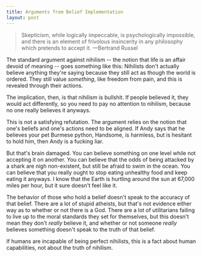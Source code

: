 ```yaml
---
title: Arguments from Belief Implementation
layout: post
---
```


> Skepticism, while logically impeccable, is psychologically impossible, and there is an element of frivolous insincerity in any philosophy which pretends to accept it.
<span id="quote-attribute">—Bertrand Russel</span>

The standard argument against nihilism -- the notion that life is an affair
devoid of meaning -- goes something like this: Nihilists don't
actually believe anything they're saying because they still act as
though the world is ordered. They still value *something*, like freedom from
pain, and this is revealed through their actions.

The implication, then, is that nihilism is bullshit. If people believed it, they would act differently, so you need to pay no attention to
nihilism, because no one really believes it anyways.

This is not a satisfying
refutation. The argument relies on the notion that one's beliefs and one's
actions need to be aligned. If Andy says that he believes your pet Burmese python,
Handsome, is harmless, but is hesitant to hold him, then Andy is a
fucking liar. 

But that's brain damaged. You can believe something on one level while not
accepting it on another. You can believe that the odds of being attacked by a
shark are nigh non-existent, but still be afraid to swim in the ocean. You can
believe that you really ought to stop eating unhealthy food and keep eating it anyways. I know that the Earth is hurtling around the sun at 67,000 miles
per hour, but it sure doesn't feel like it.

The behavior of those who hold a belief doesn't speak to the accuracy of that
belief. There are a lot of stupid atheists, but that's not evidence either way
as to whether or not there is a God. There are a lot of utilitarians failing to
live up to the moral standards they set for themselves, but this doesn't mean
they don't *really* believe it, and whether or not someone *really* believes
something doesn't speak to the truth of that belief.

If humans are incapable of being perfect nihilists, this is a fact about human
capabilities, not about the truth of nihilism.
